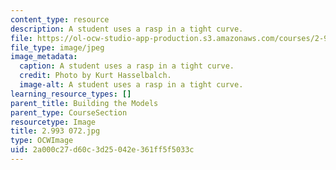 ```yaml
---
content_type: resource
description: A student uses a rasp in a tight curve.
file: https://ol-ocw-studio-app-production.s3.amazonaws.com/courses/2-993-special-topics-in-mechanical-engineering-the-art-and-science-of-boat-design-january-iap-2007/2a000c27d60c3d25042e361ff5f5033c_2993072.jpg
file_type: image/jpeg
image_metadata:
  caption: A student uses a rasp in a tight curve.
  credit: Photo by Kurt Hasselbalch.
  image-alt: A student uses a rasp in a tight curve.
learning_resource_types: []
parent_title: Building the Models
parent_type: CourseSection
resourcetype: Image
title: 2.993 072.jpg
type: OCWImage
uid: 2a000c27-d60c-3d25-042e-361ff5f5033c
---
```

